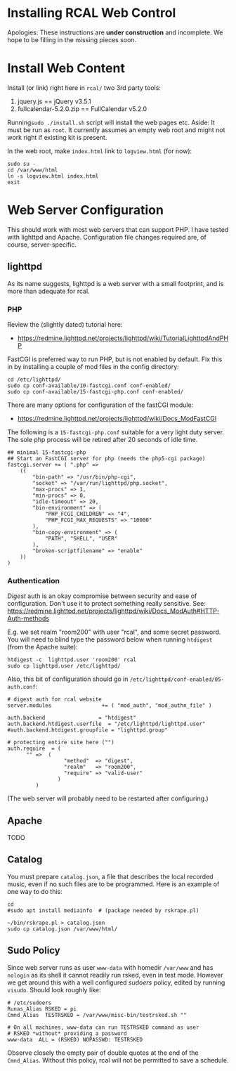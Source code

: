 # Installing RCAL Web Control

Apologies: These instructions are **under construction** and incomplete.
We hope to be filling in the missing pieces soon.


# Install Web Content

Install (or link) right here in `rcal/` two 3rd party tools:

1. jquery.js   == jQuery v3.5.1
2. fullcalendar-5.2.0.zip ==  FullCalendar v5.2.0 


Running`sudo ./install.sh` script will install  the web pages etc.
Aside: It must be run as `root`. It currently assumes an empty web root
and might not work right if existing kit is present.

In the web root, make `index.html` link to `logview.html` (for now):

```
sudo su -
cd /var/www/html
ln -s logview.html index.html
exit
```

# Web Server Configuration

This should work with most web servers that can support PHP.
I have tested with lighttpd and Apache. Configuration file changes
required are, of course, server-specific.

## lighttpd

As its name suggests, lighttpd is a web server with a small footprint,
and is more than adequate for rcal.

### PHP

Review the (slightly dated) tutorial here:
- https://redmine.lighttpd.net/projects/lighttpd/wiki/TutorialLighttpdAndPHP

FastCGI is preferred way to run PHP, but is not enabled by
default. Fix this in by installing a couple of mod files in the config
directory:

```
cd /etc/lighttpd/
sudo cp conf-available/10-fastcgi.conf conf-enabled/
sudo cp conf-available/15-fastcgi-php.conf conf-enabled/
```

There are many options for configuration of the fastCGI module:
- https://redmine.lighttpd.net/projects/lighttpd/wiki/Docs_ModFastCGI

The following is a `15-fastcgi-php.conf` suitable for a very light duty
server.  The sole php process will be retired after 20 seconds of idle
time.

```
## minimal 15-fastcgi-php
## Start an FastCGI server for php (needs the php5-cgi package)
fastcgi.server += ( ".php" => 
	((
		"bin-path" => "/usr/bin/php-cgi",
		"socket" => "/var/run/lighttpd/php.socket",
		"max-procs" => 1,
		"min-procs" => 0,
		"idle-timeout" => 20,
		"bin-environment" => ( 
			"PHP_FCGI_CHILDREN" => "4",
			"PHP_FCGI_MAX_REQUESTS" => "10000"
		),
		"bin-copy-environment" => (
			"PATH", "SHELL", "USER"
		),
		"broken-scriptfilename" => "enable"
	))
)
```

### Authentication

*Digest* auth is an okay compromise between security and ease of
configuration. Don't use it to protect something really sensitive.
See:
https://redmine.lighttpd.net/projects/lighttpd/wiki/Docs_ModAuth#HTTP-Auth-methods

E.g. we set realm "room200" with user "rcal", and some secret password.
You will need to blind type the password below when running `htdigest`
(from the Apache suite):

```
htdigest -c  lighttpd.user 'room200' rcal
sudo cp lighttpd.user /etc/lighttpd/
```

Also, this bit of configuration should go in `/etc/lighttpd/conf-enabled/05-auth.conf`:

```
# digest auth for rcal website
server.modules                += ( "mod_auth", "mod_authn_file" )

auth.backend                 = "htdigest"
auth.backend.htdigest.userfile  = "/etc/lighttpd/lighttpd.user"
#auth.backend.htdigest.groupfile = "lighttpd.group"

# protecting entire site here ("")
auth.require  = ( 
      "" =>  ( 
				  "method"  => "digest",
				  "realm"   => "room200",
				  "require" => "valid-user"
				)
         )
```

(The web server will probably need to be restarted after configuring.)


## Apache

TODO


## Catalog

You must prepare `catalog.json`, a file that describes the local
recorded music, even if no such files are to be programmed.
Here is an example of one way to do this:

```
cd
#sudo apt install mediainfo  # (package needed by rskrape.pl)

~/bin/rskrape.pl > catalog.json
sudo cp catalog.json /var/www/html/
```


## Sudo Policy

Since web server runs as user `www-data` with homedir `/var/www` and
has `nologin` as its shell it cannot readily run rsked, even in test
mode. However we get around this with a well configured *sudoers*
policy, edited by running `visudo`.  Should look roughly like:

```
# /etc/sudoers
Runas_Alias RSKED = pi
Cmnd_Alias  TESTRSKED = /var/www/misc-bin/testrsked.sh ""

# On all machines, www-data can run TESTRSKED command as user
# RSKED *without* providing a password
www-data  ALL = (RSKED) NOPASSWD: TESTRSKED
```

Observe closely the empty pair of double quotes at the end of the `Cmnd_Alias`.
Without this policy, rcal will not be permitted to save a schedule.
